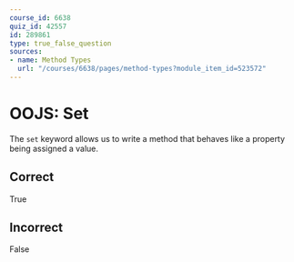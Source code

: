 ```yaml
---
course_id: 6638
quiz_id: 42557
id: 289861
type: true_false_question
sources:
- name: Method Types
  url: "/courses/6638/pages/method-types?module_item_id=523572"
---
```


# OOJS: Set

The `set` keyword allows us to write a method that behaves like a property being
assigned a value.

## Correct

True

## Incorrect

False
